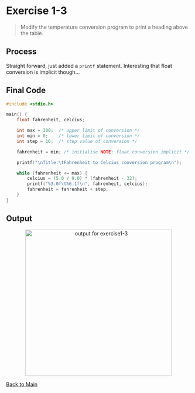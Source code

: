 # Exercise 1-3
> Modify the temperature conversion program to print a heading above the table. 

## Process
Straight forward, just added a `printf` statement. Interesting that float conversion is implicit though...
## Final Code
```c
#include <stdio.h>

main() {
    float fahrenheit, celcius;

    int max = 300;	/* upper limit of conversion */
    int min = 0;	/* lower limit of conversion */
    int step = 10;	/* step value of conversion */

    fahrenheit = min; /* initialise NOTE: float conversion implicit */

    printf("\nTitle:\tFahrenheit to Celcius conversion program\n");

    while (fahrenheit <= max) {
        celcius = (5.0 / 9.0) * (fahrenheit - 32);
        printf("%3.0f\t%6.1f\n", fahrenheit, celcius);
        fahrenheit = fahrenheit + step;
    }
}
```

## Output
<p align="center">
    <image src="../assets/exercise1-3output.jpg" alt="output for exercise1-3" height=400 />
</p>

[Back to Main](../readme.md)

